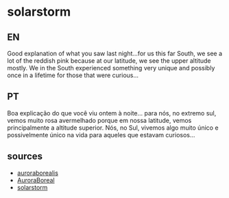 # solarstorm

## EN
Good explanation of what you saw last night...for us this far South, we see a lot of the reddish pink because at our latitude,  we see the upper altitude mostly. We in the South experienced something very unique and possibly once in a lifetime for those that were curious...

## PT
Boa explicação do que você viu ontem à noite... para nós, no extremo sul, vemos muito rosa avermelhado porque em nossa latitude, vemos principalmente a altitude superior. Nós, no Sul, vivemos algo muito único e possivelmente único na vida para aqueles que estavam curiosos...

## sources

 - [auroraborealis](https://twitter.com/hashtag/Auroraborealis?src=hashtag_click)
 - [AuroraBoreal](https://twitter.com/hashtag/AuroraBoreal?src=hashtag_click)
 - [solarstorm](https://twitter.com/hashtag/solarstorm?src=hashtag_click)